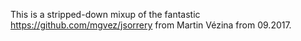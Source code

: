 This is a stripped-down mixup of the fantastic https://github.com/mgvez/jsorrery from Martin Vézina from 09.2017.



